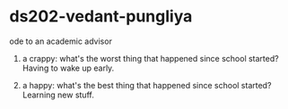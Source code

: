 # ds202-vedant-pungliya
ode to an academic advisor

1. a crappy: what's the worst thing that happened since school started?
  Having to wake up early.
           
1. a happy: what's the best thing that happened since school started?
   Learning new stuff.

